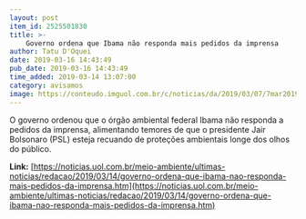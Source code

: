 ```yaml
---
layout: post
item_id: 2525501830
title: >-
    Governo ordena que Ibama não responda mais pedidos da imprensa
author: Tatu D'Oquei
date: 2019-03-16 14:43:49
pub_date: 2019-03-16 14:43:49
time_added: 2019-03-14 13:07:00
category: avisamos
image: https://conteudo.imguol.com.br/c/noticias/da/2019/03/07/7mar2019---jair-bolsonaro-participa-da-comemoracao-dos-211-anos-do-corpo-de-fuzileiros-naval-da-marinha-brasileira-na-fortaleza-de-sao-jose-da-ilha-das-cobras-no-centro-do-rio-de-janeiro-1551969689964_v2_750x421.jpg
---
```


O governo ordenou que o órgão ambiental federal Ibama não responda a pedidos da imprensa, alimentando temores de que o presidente Jair Bolsonaro (PSL) esteja recuando de proteções ambientais longe dos olhos do público.

**Link:** [https://noticias.uol.com.br/meio-ambiente/ultimas-noticias/redacao/2019/03/14/governo-ordena-que-ibama-nao-responda-mais-pedidos-da-imprensa.htm](https://noticias.uol.com.br/meio-ambiente/ultimas-noticias/redacao/2019/03/14/governo-ordena-que-ibama-nao-responda-mais-pedidos-da-imprensa.htm)

